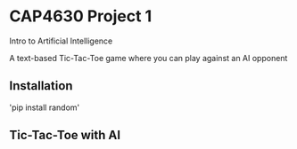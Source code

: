 # CAP4630 Project 1
Intro to Artificial Intelligence

A text-based Tic-Tac-Toe game where you can play against an AI opponent

## Installation

'pip install random'

## Tic-Tac-Toe with AI


